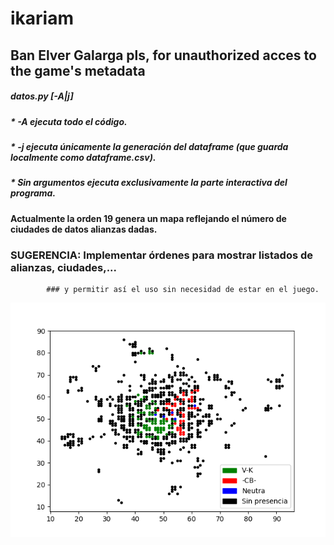# ikariam

## Ban Elver Galarga pls, for unauthorized acces to the game's metadata

##### datos.py [-A|j]
  ##### * -A ejecuta todo el código.
  ##### * -j ejecuta únicamente la generación del dataframe (que guarda localmente como dataframe.csv).
  ##### * Sin argumentos ejecuta exclusivamente la parte interactiva del programa.


#### Actualmente la orden 19 genera un mapa reflejando el número de ciudades de datos alianzas dadas.

### **SUGERENCIA**: Implementar órdenes para mostrar listados de alianzas, ciudades,...
            ### y permitir así el uso sin necesidad de estar en el juego.

![alt text](map.png "Map")
